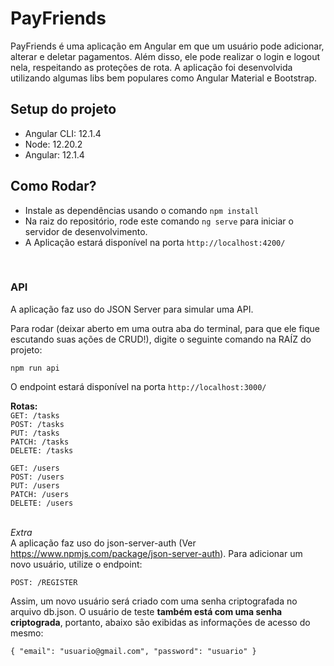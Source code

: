 # **PayFriends**

PayFriends é uma aplicação em Angular em que um usuário pode adicionar, alterar e deletar pagamentos. Além disso, ele pode realizar o login e logout nela, respeitando as proteções de rota. A aplicação foi desenvolvida utilizando algumas libs bem populares como Angular Material e Bootstrap.

## Setup do projeto

- Angular CLI: 12.1.4
- Node: 12.20.2
- Angular: 12.1.4

## Como Rodar?

- Instale as dependências usando o comando `npm install`
- Na raiz do repositório, rode este comando `ng serve` para iniciar o servidor de desenvolvimento.
- A Aplicação estará disponível na porta `http://localhost:4200/`

<br/>

### **API**

A aplicação faz uso do JSON Server para simular uma API.

Para rodar (deixar aberto em uma outra aba do terminal, para que ele fique escutando suas ações de CRUD!), digite o seguinte comando na RAÍZ do projeto: 

`npm run api`

O endpoint estará disponível na porta `http://localhost:3000/`

**Rotas:** <br />
`GET: /tasks`<br />
`POST: /tasks`<br />
`PUT: /tasks`<br />
`PATCH: /tasks`<br />
`DELETE: /tasks`<br />

`GET: /users` <br />
`POST: /users` <br />
`PUT: /users` <br />
`PATCH: /users` <br />
`DELETE: /users` <br />
<br/>

*Extra*</br>
A aplicação faz uso do json-server-auth (Ver https://www.npmjs.com/package/json-server-auth). Para adicionar um novo usuário, utilize o endpoint:

`POST: /REGISTER` <br />

Assim, um novo usuário será criado com uma senha criptografada no arquivo db.json. O usuário de teste **também está com uma senha criptograda**, portanto, abaixo são exibidas as informações de acesso do mesmo:

`{ "email": "usuario@gmail.com", "password": "usuario" }`
